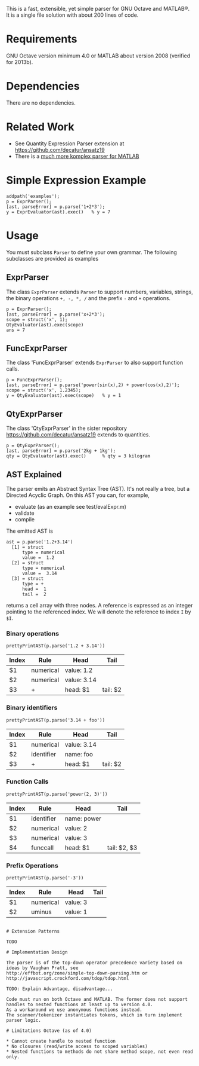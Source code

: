 This is a fast, extensible, yet simple parser for GNU Octave and MATLAB®.
It is a single file solution with about 200 lines of code.

# Requirements
GNU Octave version minimum 4.0 or MATLAB about version 2008 (verified for 2013b).

# Dependencies
There are no dependencies.

# Related Work
* See Quantity Expression Parser extension at https://github.com/decatur/ansatz19
* There is a [much more komplex parser for MATLAB](http://www.cs.dartmouth.edu/~mckeeman/cs48/lectures/01_lecture.html)

# Simple Expression Example
```
addpath('examples');
p = ExprParser();
[ast, parseError] = p.parse('1+2*3');
y = ExprEvaluator(ast).exec()   % y = 7
```

# Usage

You must subclass `Parser` to define your own grammar. The following subclasses are provided as examples

## ExprParser

The class `ExprParser` extends `Parser` to support numbers, variables, strings, the binary operations `+, -, *, /`
and the prefix `-` and `+` operations.

```
p = ExprParser();
[ast, parseError] = p.parse('x+2*3');
scope = struct('x', 1);
QtyEvaluator(ast).exec(scope)
ans = 7
```

## FuncExprParser

The class 'FuncExprParser' extends `ExprParser` to also support function calls.

```
p = FuncExprParser();
[ast, parseError] = p.parse('power(sin(x),2) + power(cos(x),2)');
scope = struct('x', 1.2345);
y = QtyEvaluator(ast).exec(scope)   % y = 1
```
## QtyExprParser

The class 'QtyExprParser' in the sister repository https://github.com/decatur/ansatz19 extends to quantities.

```
p = QtyExprParser();
[ast, parseError] = p.parse('2kg + 1kg');
qty = QtyEvaluator(ast).exec()      % qty = 3 kilogram
```
## AST Explained

The parser emits an Abstract Syntax Tree (AST). It's not really a tree, but a Directed Acyclic Graph.
On this AST you can, for example,
* evaluate (as an example see test/evalExpr.m)
* validate
* compile

The emitted AST is 
```
ast = p.parse('1.2+3.14')
  [1] = struct
      type = numerical
      value =  1.2
  [2] = struct
      type = numerical
      value =  3.14
  [3] = struct
      type = +
      head =  1
      tail =  2

```
returns a cell array with three nodes. A reference is expressed as an integer pointing to the referenced index.
We will denote the reference to index `I` by `$I`.

### Binary operations
```
prettyPrintAST(p.parse('1.2 + 3.14'))
```
| Index | Rule | Head | Tail |
|-------|------|------|------|
| $1 |  numerical | value: 1.2 |
| $2 |  numerical | value: 3.14 |
| $3 |          + | head: $1 | tail: $2 |

### Binary identifiers

```
prettyPrintAST(p.parse('3.14 + foo'))
```

| Index | Rule | Head | Tail |
|-------|------|------|------|
| $1 |  numerical | value: 3.14 |
| $2 | identifier | name: foo |
| $3 |          + | head: $1 | tail: $2 |

### Function Calls

```
prettyPrintAST(p.parse('power(2, 3)'))
```

| Index | Rule | Head | Tail |
|-------|------|------|------|
| $1 | identifier | name: power |
| $2 |  numerical | value: 2 |
| $3 |  numerical | value: 3 |
| $4 |   funccall | head: $1 | tail: $2, $3  |

### Prefix Operations

```
prettyPrintAST(p.parse('-3'))
```

| Index | Rule | Head | Tail |
|-------|------|------|------|
| $1 |  numerical | value: 3 |
| $2 |     uminus | value: 1 |
```

# Extension Patterns

TODO

# Implementation Design

The parser is of the top-down operator precedence variety based on ideas by Vaughan Pratt, see 
http://effbot.org/zone/simple-top-down-parsing.htm or
http://javascript.crockford.com/tdop/tdop.html

TODO: Explain Advantage, disadvantage...

Code must run on both Octave and MATLAB. The former does not support handles to nested functions at least up to version 4.0.
As a workaround we use anonymous functions instead.
The scanner/tokenizer instantiates tokens, which in turn implement parser logic.

# Limitations Octave (as of 4.0)

* Cannot create handle to nested function
* No closures (read/write access to scoped variables)
* Nested functions to methods do not share method scope, not even read only.
